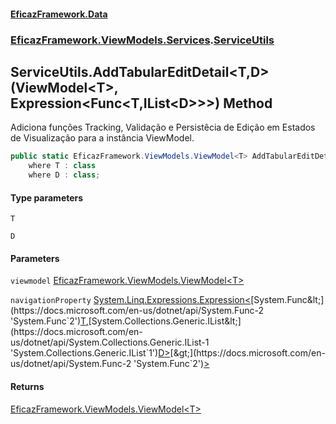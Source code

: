 #### [EficazFramework.Data](EficazFrameworkData.md 'EficazFramework Data')
### [EficazFramework.ViewModels.Services](EficazFrameworkData.md#EficazFramework_ViewModels_Services 'EficazFramework.ViewModels.Services').[ServiceUtils](ServiceUtils.md 'EficazFramework.ViewModels.Services.ServiceUtils')
## ServiceUtils.AddTabularEditDetail&lt;T,D&gt;(ViewModel&lt;T&gt;, Expression&lt;Func&lt;T,IList&lt;D&gt;&gt;&gt;) Method
Adiciona funções Tracking, Validação e Persistêcia de Edição em Estados de Visualização para a instância ViewModel.  
```csharp
public static EficazFramework.ViewModels.ViewModel<T> AddTabularEditDetail<T,D>(this EficazFramework.ViewModels.ViewModel<T> viewmodel, System.Linq.Expressions.Expression<System.Func<T,System.Collections.Generic.IList<D>>> navigationProperty)
    where T : class
    where D : class;
```
#### Type parameters
<a name='EficazFramework_ViewModels_Services_ServiceUtils_AddTabularEditDetail_T_D_(EficazFramework_ViewModels_ViewModel_T__System_Linq_Expressions_Expression_System_Func_T_System_Collections_Generic_IList_D___)_T'></a>
`T`  
  
<a name='EficazFramework_ViewModels_Services_ServiceUtils_AddTabularEditDetail_T_D_(EficazFramework_ViewModels_ViewModel_T__System_Linq_Expressions_Expression_System_Func_T_System_Collections_Generic_IList_D___)_D'></a>
`D`  
  
#### Parameters
<a name='EficazFramework_ViewModels_Services_ServiceUtils_AddTabularEditDetail_T_D_(EficazFramework_ViewModels_ViewModel_T__System_Linq_Expressions_Expression_System_Func_T_System_Collections_Generic_IList_D___)_viewmodel'></a>
`viewmodel` [EficazFramework.ViewModels.ViewModel&lt;](ViewModel_T_.md 'EficazFramework.ViewModels.ViewModel&lt;T&gt;')[T](ServiceUtils_AddTabularEditDetail_T_D_(ViewModel_T__Expression_Func_T_IList_D___).md#EficazFramework_ViewModels_Services_ServiceUtils_AddTabularEditDetail_T_D_(EficazFramework_ViewModels_ViewModel_T__System_Linq_Expressions_Expression_System_Func_T_System_Collections_Generic_IList_D___)_T 'EficazFramework.ViewModels.Services.ServiceUtils.AddTabularEditDetail&lt;T,D&gt;(EficazFramework.ViewModels.ViewModel&lt;T&gt;, System.Linq.Expressions.Expression&lt;System.Func&lt;T,System.Collections.Generic.IList&lt;D&gt;&gt;&gt;).T')[&gt;](ViewModel_T_.md 'EficazFramework.ViewModels.ViewModel&lt;T&gt;')  
  
<a name='EficazFramework_ViewModels_Services_ServiceUtils_AddTabularEditDetail_T_D_(EficazFramework_ViewModels_ViewModel_T__System_Linq_Expressions_Expression_System_Func_T_System_Collections_Generic_IList_D___)_navigationProperty'></a>
`navigationProperty` [System.Linq.Expressions.Expression&lt;](https://docs.microsoft.com/en-us/dotnet/api/System.Linq.Expressions.Expression-1 'System.Linq.Expressions.Expression`1')[System.Func&lt;](https://docs.microsoft.com/en-us/dotnet/api/System.Func-2 'System.Func`2')[T](ServiceUtils_AddTabularEditDetail_T_D_(ViewModel_T__Expression_Func_T_IList_D___).md#EficazFramework_ViewModels_Services_ServiceUtils_AddTabularEditDetail_T_D_(EficazFramework_ViewModels_ViewModel_T__System_Linq_Expressions_Expression_System_Func_T_System_Collections_Generic_IList_D___)_T 'EficazFramework.ViewModels.Services.ServiceUtils.AddTabularEditDetail&lt;T,D&gt;(EficazFramework.ViewModels.ViewModel&lt;T&gt;, System.Linq.Expressions.Expression&lt;System.Func&lt;T,System.Collections.Generic.IList&lt;D&gt;&gt;&gt;).T')[,](https://docs.microsoft.com/en-us/dotnet/api/System.Func-2 'System.Func`2')[System.Collections.Generic.IList&lt;](https://docs.microsoft.com/en-us/dotnet/api/System.Collections.Generic.IList-1 'System.Collections.Generic.IList`1')[D](ServiceUtils_AddTabularEditDetail_T_D_(ViewModel_T__Expression_Func_T_IList_D___).md#EficazFramework_ViewModels_Services_ServiceUtils_AddTabularEditDetail_T_D_(EficazFramework_ViewModels_ViewModel_T__System_Linq_Expressions_Expression_System_Func_T_System_Collections_Generic_IList_D___)_D 'EficazFramework.ViewModels.Services.ServiceUtils.AddTabularEditDetail&lt;T,D&gt;(EficazFramework.ViewModels.ViewModel&lt;T&gt;, System.Linq.Expressions.Expression&lt;System.Func&lt;T,System.Collections.Generic.IList&lt;D&gt;&gt;&gt;).D')[&gt;](https://docs.microsoft.com/en-us/dotnet/api/System.Collections.Generic.IList-1 'System.Collections.Generic.IList`1')[&gt;](https://docs.microsoft.com/en-us/dotnet/api/System.Func-2 'System.Func`2')[&gt;](https://docs.microsoft.com/en-us/dotnet/api/System.Linq.Expressions.Expression-1 'System.Linq.Expressions.Expression`1')  
  
#### Returns
[EficazFramework.ViewModels.ViewModel&lt;](ViewModel_T_.md 'EficazFramework.ViewModels.ViewModel&lt;T&gt;')[T](ServiceUtils_AddTabularEditDetail_T_D_(ViewModel_T__Expression_Func_T_IList_D___).md#EficazFramework_ViewModels_Services_ServiceUtils_AddTabularEditDetail_T_D_(EficazFramework_ViewModels_ViewModel_T__System_Linq_Expressions_Expression_System_Func_T_System_Collections_Generic_IList_D___)_T 'EficazFramework.ViewModels.Services.ServiceUtils.AddTabularEditDetail&lt;T,D&gt;(EficazFramework.ViewModels.ViewModel&lt;T&gt;, System.Linq.Expressions.Expression&lt;System.Func&lt;T,System.Collections.Generic.IList&lt;D&gt;&gt;&gt;).T')[&gt;](ViewModel_T_.md 'EficazFramework.ViewModels.ViewModel&lt;T&gt;')  
